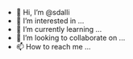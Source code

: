- 👋 Hi, I’m @sdalli
- 👀 I’m interested in ...
- 🌱 I’m currently learning ...
- 💞️ I’m looking to collaborate on ...
- 📫 How to reach me ...

<!---
sdalli/sdalli is a ✨ special ✨ repository because its `README.md` (this file) appears on your GitHub profile.
You can click the Preview link to take a look at your changes.
--->
